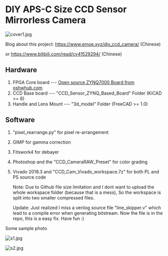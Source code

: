 # DIY APS-C Size CCD Sensor Mirrorless Camera

![cover1.jpg](https://s2.loli.net/2025/05/01/phamgYfiQExT3yq.jpg)

Blog about this project: https://www.emoe.xyz/diy_ccd_camera/ (Chinese)

or https://www.bilibili.com/read/cv41529294/ (Chinese)

## Hardware

1. FPGA Core board --- [Open source ZYNQ7000 Board from oshwhub.com](https://oshwhub.com/z_star/zynq7020-core-board-and-various-rf-modules)
2. CCD Base board --- "CCD_Sensor_ZYNQ_Based_Board" Folder (KiCAD >= 8)
3. Handle and Lens Mount --- "3d_model" Folder (FreeCAD >= 1.0)

## Software

1. "pixel_rearrange.py" for pixel re-arrangement
2. GIMP for gamma correction
3. Fitswork4 for debayer 
4. Photoshop and the "CCD_CameraRAW_Preset" for color grading
5. Vivado 2018.3 and "CCD_Cam_Vivado_workspace.7z" for both PL and PS source code

   Note: Due to Github file size limitation and I dont want to upload the whole workspace folder (because that is a mess), So the workspace is split into two smaller compressed files.

   Update: Just realized I miss a verilog source file "line_skipper.v" which lead to a compile error when generating bitstream. Now the file is in the repo, this is a easy fix. Have fun :)

Some sample photo

![s1.jpg](https://s2.loli.net/2025/05/01/i31rWQqyGZdVMcH.jpg)

![s2.jpg](https://s2.loli.net/2025/05/01/ZOT19nExtBRQgfS.jpg)
